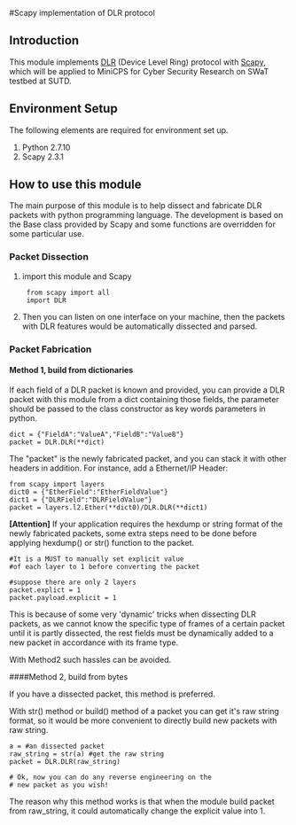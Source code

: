 #Scapy implementation of DLR protocol

## Introduction
This module implements [DLR](http://www.iebmedia.com/index.php?id=6113&parentid=63&themeid=255&showdetail=true) (Device Level Ring) protocol with [Scapy](http://www.secdev.org/projects/scapy/doc/usage.html), which will be applied to MiniCPS for Cyber Security Research on SWaT testbed at SUTD.

## Environment Setup
The following elements are required for environment set up.

1. Python 2.7.10
2. Scapy 2.3.1

## How to use this module
The main purpose of this module is to help dissect and fabricate DLR packets with python programming language. The development is based on the Base class provided by Scapy and some functions are overridden for some particular use.

### Packet Dissection
1. import this module and Scapy

		from scapy import all
		import DLR
2. Then you can listen on one interface on your machine, then the packets with DLR features would be automatically dissected and parsed.

### Packet Fabrication
#### Method 1, build from dictionaries

If each field of a DLR packet is known and provided, you can provide a DLR packet with this module from a dict containing those fields, the parameter should be passed to the class constructor as key words parameters in python.

	dict = {"FieldA":"ValueA","FieldB":"ValueB"}
	packet = DLR.DLR(**dict)

The "packet" is the newly fabricated packet, and you can stack it with other headers in addition. For instance, add a Ethernet/IP Header:

	from scapy import layers
	dict0 = {"EtherField":"EtherFieldValue"}
	dict1 = {"DLRField":"DLRFieldValue"}
	packet = layers.l2.Ether(**dict0)/DLR.DLR(**dict1)

**[Attention]** If your application requires the hexdump or string format of the newly fabricated packets, some extra steps need to be done before applying hexdump() or str() function to the packet.

	#It is a MUST to manually set explicit value
	#of each layer to 1 before converting the packet
	
	#suppose there are only 2 layers
	packet.explict = 1
	packet.payload.explicit = 1
	
This is because of some very 'dynamic' tricks when dissecting DLR packets, as we cannot know the specific type of frames of a certain packet until it is partly dissected, the rest fields must be dynamically added to a new packet in accordance with its frame type.

With Method2 such hassles can be avoided.

####Method 2, build from bytes

If you have a dissected packet, this method is preferred.

With str() method or build() method of a packet you can get it's raw string format, so it would be more convenient to directly build new packets with raw string.

	a = #an dissected packet
	raw_string = str(a) #get the raw string
	packet = DLR.DLR(raw_string)
	
	# Ok, now you can do any reverse engineering on the 
	# new packet as you wish!

The reason why this method works is that when the module build packet from raw_string, it could automatically change the explicit value into 1.
	
